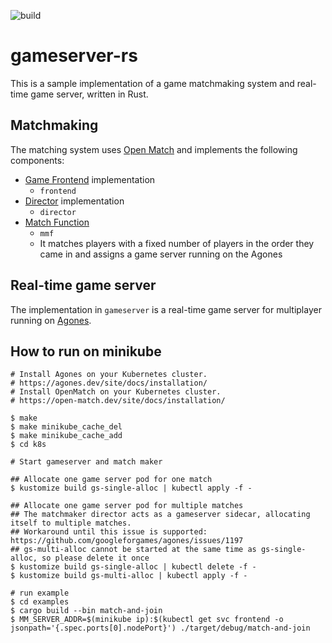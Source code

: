 ![build](https://github.com/yoshd/gameserver-rs/workflows/build/badge.svg)

# gameserver-rs

This is a sample implementation of a game matchmaking system and real-time game server, written in Rust.

## Matchmaking

The matching system uses [Open Match](https://github.com/googleforgames/open-match) and implements the following components:

- [Game Frontend](https://open-match.dev/site/docs/guides/matchmaker/frontend/) implementation
  - `frontend`
- [Director](https://open-match.dev/site/docs/guides/matchmaker/director/) implementation
  - `director`
- [Match Function](https://open-match.dev/site/docs/guides/matchmaker/matchfunction/)
  - `mmf`
  - It matches players with a fixed number of players in the order they came in and assigns a game server running on the Agones

## Real-time game server

The implementation in `gameserver` is a real-time game server for multiplayer running on [Agones](https://github.com/googleforgames/agones).

## How to run on minikube

```
# Install Agones on your Kubernetes cluster.
# https://agones.dev/site/docs/installation/
# Install OpenMatch on your Kubernetes cluster.
# https://open-match.dev/site/docs/installation/

$ make
$ make minikube_cache_del
$ make minikube_cache_add
$ cd k8s

# Start gameserver and match maker

## Allocate one game server pod for one match
$ kustomize build gs-single-alloc | kubectl apply -f -

## Allocate one game server pod for multiple matches
## The matchmaker director acts as a gameserver sidecar, allocating itself to multiple matches.
## Workaround until this issue is supported: https://github.com/googleforgames/agones/issues/1197
## gs-multi-alloc cannot be started at the same time as gs-single-alloc, so please delete it once
$ kustomize build gs-single-alloc | kubectl delete -f -
$ kustomize build gs-multi-alloc | kubectl apply -f -

# run example
$ cd examples
$ cargo build --bin match-and-join
$ MM_SERVER_ADDR=$(minikube ip):$(kubectl get svc frontend -o jsonpath='{.spec.ports[0].nodePort}') ./target/debug/match-and-join
```
